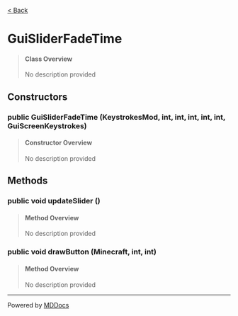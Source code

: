 [< Back](..)
# GuiSliderFadeTime #
>#### Class Overview ####
>No description provided
## Constructors ##
### public GuiSliderFadeTime (KeystrokesMod, int, int, int, int, int, GuiScreenKeystrokes) ###
>#### Constructor Overview ####
>No description provided
>
## Methods ##
### public void updateSlider () ###
>#### Method Overview ####
>No description provided
>
### public void drawButton (Minecraft, int, int) ###
>#### Method Overview ####
>No description provided
>

---
Powered by [MDDocs](https://github.com/VRCube/MDDocs)